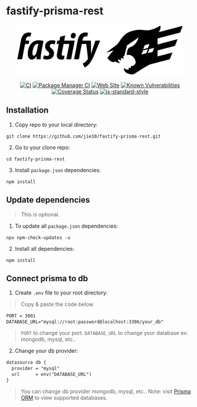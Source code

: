 # fastify-prisma-rest

<div align="center">
<img src="https://github.com/fastify/graphics/raw/HEAD/fastify-landscape-outlined.svg" width="450" height="auto"/>
</div>

<div align="center">

[![CI](https://github.com/fastify/fastify/workflows/ci/badge.svg)](https://github.com/fastify/fastify/actions/workflows/ci.yml)
[![Package Manager CI](https://github.com/fastify/fastify/workflows/package-manager-ci/badge.svg)](https://github.com/fastify/fastify/actions/workflows/package-manager-ci.yml)
[![Web SIte](https://github.com/fastify/fastify/workflows/website/badge.svg)](https://github.com/fastify/fastify/actions/workflows/website.yml)
[![Known Vulnerabilities](https://snyk.io/test/github/fastify/fastify/badge.svg)](https://snyk.io/test/github/fastify/fastify)
[![Coverage Status](https://coveralls.io/repos/github/fastify/fastify/badge.svg?branch=main)](https://coveralls.io/github/fastify/fastify?branch=main)
[![js-standard-style](https://img.shields.io/badge/code%20style-standard-brightgreen.svg?style=flat)](https://standardjs.com/)

</div>

## Installation

1. Copy repo to your local directory:
```
git clone https://github.com/jie10/fastify-prisma-rest.git
```
2. Go to your clone repo:
```
cd fastify-prisma-rest
```
3. Install `package.json` dependencies:
```
npm install
```
## Update dependencies

> This is optional.
1. To update all `package.json` dependencies:
```
npx npm-check-updates -u
```
2. Install all dependencies:
```
npm install
```
## Connect prisma to db

1. Create `.env` file to your root directory:
> Copy & paste the code below.
```
PORT = 3001
DATABASE_URL="mysql://root:password@localhost:3306/your_db"
```
> `PORT` to change your port.
> `DATABASE_URL` to change your database ex: mongodb, mysql, etc..
2. Change your db provider:
```
datasource db {
  provider = "mysql"
  url      = env("DATABASE_URL")
}
```
> You can change db provider mongodb, mysql, etc..
> Note: visit [Prisma ORM](https://www.prisma.io/) to view supported databases.
